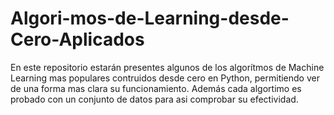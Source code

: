 ﻿# Algori-mos-de-Learning-desde-Cero-Aplicados
En este repositorio estarán presentes algunos de los algorítmos de Machine Learning mas populares contruidos desde cero en Python, permitiendo ver de una forma mas clara su funcionamiento. Además cada algortimo es probado con un conjunto de datos para asi comprobar su efectividad.
